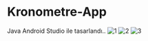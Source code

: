 # Kronometre-App
 Java Android Studio ile tasarlandı..
![1](https://github.com/abitofirem/Kronometre-App/assets/39666893/a200bd51-7f99-4964-afc6-6dd8d0e26a12)
![2](https://github.com/abitofirem/Kronometre-App/assets/39666893/8e3256fd-e31c-47d0-bc61-39c2375b3379)
![3](https://github.com/abitofirem/Kronometre-App/assets/39666893/9b0247eb-107c-4e19-b7d3-c3a445817ee4)
